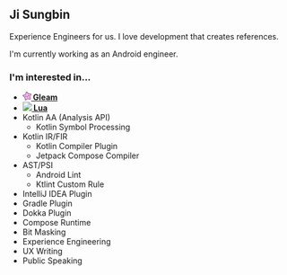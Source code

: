## Ji Sungbin

Experience Engineers for us. I love development that creates references.

I'm currently working as an Android engineer.

### I'm interested in...

- <a href="https://gleam.run/"><img src="https://github.com/gleam-lang/gleam/blob/main/images/lucy.png?raw=true" width="15px"><b> Gleam</b></img></a>
- <a href="https://www.lua.org/home.html"><img src="https://i.namu.wiki/i/ZImvnWuzig1iCRQEVlNHfJzD7l9S6YmTn50Yl7QPDdjEOWH7EdObxJ8631Fe3EBvwXwABahhku4Rttn8a0Ba8iD-qc0dRE_JEiDxRxoSIvRAwNvQxqrp9R2W90O7XLSroRgJOcbshIm1YTEgCfjKpA.svg" width="15px"><b> Lua</b></img></a>
- Kotlin AA (Analysis API)
  - Kotlin Symbol Processing
- Kotlin IR/FIR
  - Kotlin Compiler Plugin
  - Jetpack Compose Compiler
- AST/PSI
  - Android Lint
  - Ktlint Custom Rule
- IntelliJ IDEA Plugin
- Gradle Plugin
- Dokka Plugin
- Compose Runtime
- Bit Masking
- Experience Engineering
- UX Writing
- Public Speaking
